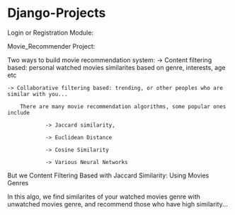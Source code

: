# Django-Projects


Login or Registration Module:








Movie_Recommender Project:

Two ways to build movie recommendation system:
	-> Content filtering based: personal watched movies similarites based on genre, interests, age etc
        
	-> Collaborative filtering based: trending, or other peoples who are similar with you...
	
        There are many movie recommendation algorithms, some popular ones include 
	
                -> Jaccard similarity, 
	
                -> Euclidean Distance
	
                -> Cosine Similarity
	
                -> Various Neural Networks

But we Content Filtering Based with Jaccard Similarity: Using Movies Genres

In this algo, we find similarites of your watched movies genre with unwatched movies genre, and recommend those who have high similarity...
